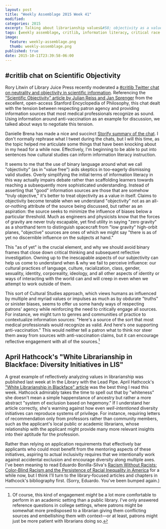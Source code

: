 ```yaml
---
layout: post
title: "Weekly Assemblage 2015 Week 41"
modified:
categories: 2015
excerpt: Talking about librarianship values&#58; objectivity as a value and valuing inclusivity enough to work toward it in earnest. And again—sorry, Eduardo.
tags: [weekly assemblage, critlib, information literacy, critical race studies]
image:
  feature: weekly-assemblage.png
  thumb: weekly-assemblage.png
published: true
date: 2015-10-11T23:39:58-06:00
---
```

## &#035;critlib chat on Scientific Objectivity  

Rory Litwin of Library Juice Press recently moderated a [#critlib Twitter chat on neutrality and objectivity in scientific information](http://critlib.org/neutrality-and-objectivity-in-scientific-information/). Referencing the [“Scientific Objectivity” article by Julian Reiss and Jan Sprenger](http://plato.stanford.edu/entries/scientific-objectivity/) from the excellent, open-access Stanford Encyclopedia of Philosophy, this chat dealt with the tension between respecting patron agency and providing information sources that most medical professionals recognize as sound. Using information around anti-vaccination as an example for discussion, we talked about ways to negotiate this tension.  

Danielle Brena has made a nice and succinct [Storify summary of the chat](https://storify.com/danibrena/critlib-neutrality-and-objectivity-in-scientific-i). I don't normally rephrase what I tweet during the chats, but I will this time, as the topic helped me articulate some things that have been knocking about in my head for a while now. Effectively, I'm beginning to be able to put into sentences how cultural studies can inform information literacy instruction.  

It seems to me that the use of binary language around what we call "objectivity" (as in "value free") aids skeptics in too-eagerly dismissing valid studies. Overly simplifying the initial terms of information literacy in this way actually impairs debate rather than scaffolding learners towards reaching a subsequently more sophisticated understanding. Instead of asserting that "good" information sources are those that are somehow "truly objective," it's better to treat objectivity as a value in itself. Claims to objectivity become tenable when we understand "objectivity" not as an all-or-nothing attribute of the source being discussed, but rather as an aspiration: the source seeks to minimize the influence of biases below a particular threshold. Much as engineers and physicists know that the forces of gravity are never truly escapable, yet find utility in saying "zero gravity" as a shorthand term to distinguish spacecraft from "low gravity" high-orbit planes, "objective" sources are ones of which we might say "there is as of yet no discernible influence on the subjects at hand."   

This "as of yet" is the crucial element, and why we should avoid binary frames that close down critical thinking and subsequent reflective investigation. Owning up to the inescapable aspects of our subjectivity can help us come to understand when & why we fail to perceive influence: our cultural practices of language, culture, racialization, class, gender, sexuality, identity, corporeality, ideology, and all other aspects of identity or ways of interacting with the world can and will creep in even when we attempt to work outside of them.   

This sort of Cultural Studies approach, which views humans as influenced by multiple and myriad values or impulses as much as by obdurate "truths" or sinister biases, seems to offer us some handy ways of respecting patrons' agency while reinforcing the need to critically engage all sources. For instance, we might turn to genres and communities of practice to contextualize information sources: "Here's a source of the sort that most medical professionals would recognize as valid. And here's one supporting anti-vaccination." This would neither tell a patron what to think nor steer them away from sources with anti-vaccination claims, but it can encourage reflective engagement with all of the sources.[^plp]   

[^plp]: Of course, this kind of engagement *might* be a lot more comfortable to perform in an academic setting than a public library. I've only answered reference questions in college settings, where patrons might be somewhat more predisposed to a librarian giving them conflicting sources and embellishing them with context—or at least, patrons might just be more patient with librarians doing so.   

## April Hathcock's "White Librarianship in Blackface: Diversity Initiatives in LIS"  

A great example of reflectively analyzing values in librarianship was published last week at In the Library with the Lead Pipe. April Hathcock's ["White Librarianship in Blackface" article](http://www.inthelibrarywiththeleadpipe.org/2015/lis-diversity/) was the best thing I read this week. Hathcock admirably takes the time to spell out that by "whiteness" she doesn't mean a simple happenstance of ancestry but rather a more abstract "system of exclusion based on hegemony." If I understand her article correctly, she's warning against how even *well-intentioned* diversity initiatives can reproduce systems of privilege. For instance, requiring letters of recommendation only from professors rather than community members, such as the applicant's local public or academic librarians, whose relationship with the applicant might provide many more relevant insights into their aptitude for the profession.   

Rather than relying on application requirements that effectively bar applicants who could most benefit from the mentoring aspects of these initiatives, aspiring to actual inclusivity requires that we intentionally work against accidental exclusion and encourage diversity along multiple axes. I've been meaning to read Eduardo Bonilla-Silva's [Racism Without Racists: Color-Blind Racism and the Persistence of Racial Inequality in America](http://www.worldcat.org/title/racism-without-racists-color-blind-racism-and-the-persistence-of-racial-inequality-in-america/oclc/841198228) for a while now, but I think I'll turn to the library-focused articles and chapters in Hathcock's bibliography first. (Sorry, Eduardo. You've been bumped again.)   

